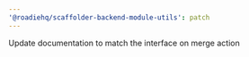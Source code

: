```yaml
---
'@roadiehq/scaffolder-backend-module-utils': patch
---
```


Update documentation to match the interface on merge action
